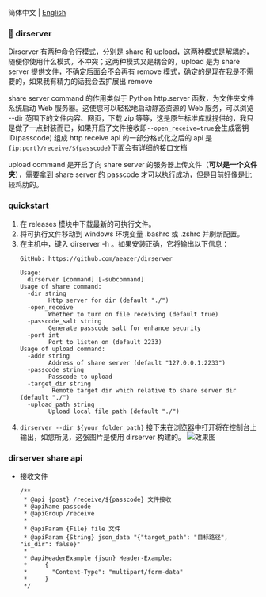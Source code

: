 简体中文 | [English](README-EN.md)

### 🤷‍ dirserver

Dirserver 有两种命令行模式，分别是 share 和 upload，这两种模式是解耦的，随便你使用什么模式，不冲突；这两种模式又是耦合的，upload 是为 share server 提供文件，不确定后面会不会再有 remove 模式，确定的是现在我是不需要的，如果我有精力的话我会去扩展出 remove 

share server command 的作用类似于 Python http.server 函数，为文件夹文件系统启动 Web 服务器。这使您可以轻松地启动静态资源的 Web 服务，可以浏览 --dir 范围下的文件内容、网页，下载 zip 等等，这是原生标准库就提供的，我只是做了一点封装而已，如果开启了文件接收即`--open_receive=true`会生成密钥 ID(passcode) 组成 http receive api 的一部分格式化之后的 api 是`{ip:port}/receive/${passcode}`下面会有详细的接口文档 

upload command 是开启了向 share server 的服务器上传文件（**可以是一个文件夹**），需要拿到 share server 的 passcode 才可以执行成功，但是目前好像是比较鸡肋的。

### quickstart

1. 在 releases 模块中下载最新的可执行文件。
2. 将可执行文件移动到 windows 环境变量 .bashrc 或 .zshrc 并刷新配置。
3. 在主机中，键入 dirserver -h 。如果安装正确，它将输出以下信息：
   ```powshell
   GitHub: https://github.com/aeazer/dirserver
   
   Usage:
     dirserver [command] [-subcommand]
   Usage of share command:
     -dir string
           Http server for dir (default "./")
     -open_receive
           Whether to turn on file receiving (default true)
     -passcode_salt string
           Generate passcode salt for enhance security
     -port int
           Port to listen on (default 2233)
   Usage of upload command:
     -addr string
           Address of share server (default "127.0.0.1:2233")
     -passcode string
           Passcode to upload
     -target_dir string
            Remote target dir which relative to share server dir (default "./")
     -upload_path string
           Upload local file path (default "./")
   ```
4. `dirserver --dir ${your_folder_path}` 接下来在浏览器中打开将在控制台上输出，如您所见，这张图片是使用 dirserver 构建的。
![效果图](http://www.areazer.top/static/dirserver/dirserver.png)

### dirserver share api
- 接收文件
  ```apidoc
  /**
   * @api {post} /receive/${passcode} 文件接收
   * @apiName passcode
   * @apiGroup /receive
   *
   * @apiParam {File} file 文件
   * @apiParam {String} json_data "{"target_path": "目标路径", "is_dir": false}"
   *
   * @apiHeaderExample {json} Header-Example:
   *     {
   *       "Content-Type": "multipart/form-data"
   *     }
   */
  ```
      
